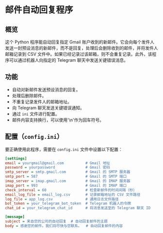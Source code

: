 # 邮件自动回复程序

## 概览
这个 Python 程序能自动回复指定 Gmail 账户收到的新邮件。它会向每个发件人发送一封预设消息的新邮件，而不是回复，处理后会删除收到的邮件，并将发件人邮箱记录到 CSV 文件中。如果已经记录过该邮箱，则不会重复记录。此外，该程序可以通过机器人向指定的 Telegram 聊天中发送关键错误消息。

## 功能
- 自动对新邮件发送预设消息的回复。
- 处理后删除邮件。
- 不重复记录发件人的邮箱地址。
- 向 Telegram 聊天发送关键错误通知。
- 通过 `ini` 文件进行配置。
- 邮件内容支持换行，可以使用'\n'作为回车符号。

## 配置（`config.ini`）
要正确使用此程序，需要在 `config.ini` 文件中设置以下配置：

```ini
[settings]
email = yourgmail@gmail.com          # Gmail 地址
password = yourpassword              # Gmail 密码
smtp_server = smtp.gmail.com         # Gmail 的 SMTP 服务器
smtp_port = 587                      # Gmail 的 SMTP 端口
imap_server = imap.gmail.com         # Gmail 的 IMAP 服务器
imap_port = 993                      # Gmail 的 IMAP 端口
check_interval = 60                  # 检查新邮件的时间间隔（秒）
email_log_file = email_log.csv       # 记录邮箱地址的 CSV 文件路径
log_file = app_log.csv               # 通用日志文件路径
bot_token = your_telegram_bot_token  # Telegram 机器人的令牌
chat_id = your_telegram_chat_id      # 将消息发送至的 Telegram 聊天 ID

[message]
subject = 来自您的公司的自动回复  # 自动回复邮件的主题
body = 感谢您的邮件。我们将尽快与您联系。  # 自动回复邮件的内容
